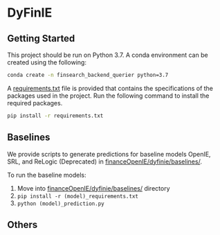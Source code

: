 # DyFinIE
## Getting Started
This project should be run on Python 3.7. A conda environment can be created using the following:
```bash
conda create -n finsearch_backend_querier python=3.7
```

A [requirements.txt](https://github.com/ValaryLim/financeOpenIE/tree/main/finsearch_backend_query/requirements.txt) file is provided that contains the specifications of the packages used in the project. Run the following command to install the required packages.
```bash
pip install -r requirements.txt
```

## Baselines
We provide scripts to generate predictions for baseline models OpenIE, SRL, and ReLogic (Deprecated) in [financeOpenIE/dyfinie/baselines/](https://github.com/ValaryLim/financeOpenIE/tree/main/dyfinie/baselines/). 

To run the baseline models:
1. Move into [financeOpenIE/dyfinie/baselines/](https://github.com/ValaryLim/financeOpenIE/tree/main/dyfinie/baselines/) directory
2. `pip install -r (model)_requirements.txt`
3. `python (model)_prediction.py`

## Others
